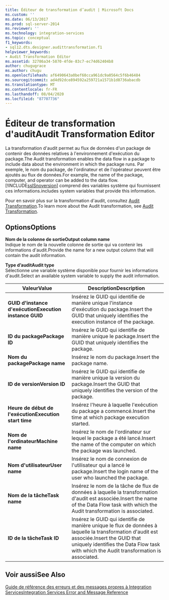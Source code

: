 ```yaml
---
title: Éditeur de transformation d’audit | Microsoft Docs
ms.custom: ''
ms.date: 06/13/2017
ms.prod: sql-server-2014
ms.reviewer: ''
ms.technology: integration-services
ms.topic: conceptual
f1_keywords:
- sql12.dts.designer.audittransformation.f1
helpviewer_keywords:
- Audit Transformation Editor
ms.assetid: 32786a34-5870-4fde-83c7-ec74d62404b8
author: chugugrace
ms.author: chugu
ms.openlocfilehash: af6490643a0bef60cca961dc9a0564c5f6b46484
ms.sourcegitcommit: ad4d92dce894592a259721a1571b1d8736abacdb
ms.translationtype: MT
ms.contentlocale: fr-FR
ms.lasthandoff: 08/04/2020
ms.locfileid: "87707736"
---
```

# <a name="audit-transformation-editor"></a><span data-ttu-id="09916-102">Éditeur de transformation d'audit</span><span class="sxs-lookup"><span data-stu-id="09916-102">Audit Transformation Editor</span></span>
  <span data-ttu-id="09916-103">La transformation d'audit permet au flux de données d'un package de contenir des données relatives à l'environnement d'exécution du package.</span><span class="sxs-lookup"><span data-stu-id="09916-103">The Audit transformation enables the data flow in a package to include data about the environment in which the package runs.</span></span> <span data-ttu-id="09916-104">Par exemple, le nom du package, de l'ordinateur et de l'opérateur peuvent être ajoutés au flux de données.</span><span class="sxs-lookup"><span data-stu-id="09916-104">For example, the name of the package, computer, and operator can be added to the data flow.</span></span> [!INCLUDE[ssISnoversion](../includes/ssisnoversion-md.md)] <span data-ttu-id="09916-105">comprend des variables système qui fournissent ces informations.</span><span class="sxs-lookup"><span data-stu-id="09916-105">includes system variables that provide this information.</span></span>  
  
 <span data-ttu-id="09916-106">Pour en savoir plus sur la transformation d'audit, consultez [Audit Transformation](data-flow/transformations/audit-transformation.md).</span><span class="sxs-lookup"><span data-stu-id="09916-106">To learn more about the Audit transformation, see [Audit Transformation](data-flow/transformations/audit-transformation.md).</span></span>  
  
## <a name="options"></a><span data-ttu-id="09916-107">Options</span><span class="sxs-lookup"><span data-stu-id="09916-107">Options</span></span>  
 <span data-ttu-id="09916-108">**Nom de la colonne de sortie**</span><span class="sxs-lookup"><span data-stu-id="09916-108">**Output column name**</span></span>  
 <span data-ttu-id="09916-109">Indique le nom de la nouvelle colonne de sortie qui va contenir les informations d'audit.</span><span class="sxs-lookup"><span data-stu-id="09916-109">Provide the name for a new output column that will contain the audit information.</span></span>  
  
 <span data-ttu-id="09916-110">**Type d’audit**</span><span class="sxs-lookup"><span data-stu-id="09916-110">**Audit type**</span></span>  
 <span data-ttu-id="09916-111">Sélectionne une variable système disponible pour fournir les informations d'audit.</span><span class="sxs-lookup"><span data-stu-id="09916-111">Select an available system variable to supply the audit information.</span></span>  
  
|<span data-ttu-id="09916-112">Valeur</span><span class="sxs-lookup"><span data-stu-id="09916-112">Value</span></span>|<span data-ttu-id="09916-113">Description</span><span class="sxs-lookup"><span data-stu-id="09916-113">Description</span></span>|  
|-----------|-----------------|  
|<span data-ttu-id="09916-114">**GUID d'instance d'exécution**</span><span class="sxs-lookup"><span data-stu-id="09916-114">**Execution instance GUID**</span></span>|<span data-ttu-id="09916-115">Insérez le GUID qui identifie de manière unique l'instance d'exécution du package.</span><span class="sxs-lookup"><span data-stu-id="09916-115">Insert the GUID that uniquely identifies the execution instance of the package.</span></span>|  
|<span data-ttu-id="09916-116">**ID du package**</span><span class="sxs-lookup"><span data-stu-id="09916-116">**Package ID**</span></span>|<span data-ttu-id="09916-117">Insérez le GUID qui identifie de manière unique le package.</span><span class="sxs-lookup"><span data-stu-id="09916-117">Insert the GUID that uniquely identifies the package.</span></span>|  
|<span data-ttu-id="09916-118">**Nom du package**</span><span class="sxs-lookup"><span data-stu-id="09916-118">**Package name**</span></span>|<span data-ttu-id="09916-119">Insérez le nom du package.</span><span class="sxs-lookup"><span data-stu-id="09916-119">Insert the package name.</span></span>|  
|<span data-ttu-id="09916-120">**ID de version**</span><span class="sxs-lookup"><span data-stu-id="09916-120">**Version ID**</span></span>|<span data-ttu-id="09916-121">Insérez le GUID qui identifie de manière unique la version du package.</span><span class="sxs-lookup"><span data-stu-id="09916-121">Insert the GUID that uniquely identifies the version of the package.</span></span>|  
|<span data-ttu-id="09916-122">**Heure de début de l'exécution**</span><span class="sxs-lookup"><span data-stu-id="09916-122">**Execution start time**</span></span>|<span data-ttu-id="09916-123">Insérez l'heure à laquelle l'exécution du package a commencé.</span><span class="sxs-lookup"><span data-stu-id="09916-123">Insert the time at which package execution started.</span></span>|  
|<span data-ttu-id="09916-124">**Nom de l'ordinateur**</span><span class="sxs-lookup"><span data-stu-id="09916-124">**Machine name**</span></span>|<span data-ttu-id="09916-125">Insérez le nom de l'ordinateur sur lequel le package a été lancé.</span><span class="sxs-lookup"><span data-stu-id="09916-125">Insert the name of the computer on which the package was launched.</span></span>|  
|<span data-ttu-id="09916-126">**Nom d'utilisateur**</span><span class="sxs-lookup"><span data-stu-id="09916-126">**User name**</span></span>|<span data-ttu-id="09916-127">Insérez le nom de connexion de l'utilisateur qui a lancé le package.</span><span class="sxs-lookup"><span data-stu-id="09916-127">Insert the login name of the user who launched the package.</span></span>|  
|<span data-ttu-id="09916-128">**Nom de la tâche**</span><span class="sxs-lookup"><span data-stu-id="09916-128">**Task name**</span></span>|<span data-ttu-id="09916-129">Insérez le nom de la tâche de flux de données à laquelle la transformation d'audit est associée.</span><span class="sxs-lookup"><span data-stu-id="09916-129">Insert the name of the Data Flow task with which the Audit transformation is associated.</span></span>|  
|<span data-ttu-id="09916-130">**ID de la tâche**</span><span class="sxs-lookup"><span data-stu-id="09916-130">**Task ID**</span></span>|<span data-ttu-id="09916-131">Insérez le GUID qui identifie de manière unique le flux de données à laquelle la transformation d'audit est associée.</span><span class="sxs-lookup"><span data-stu-id="09916-131">Insert the GUID that uniquely identifies the Data Flow task with which the Audit transformation is associated.</span></span>|  
  
## <a name="see-also"></a><span data-ttu-id="09916-132">Voir aussi</span><span class="sxs-lookup"><span data-stu-id="09916-132">See Also</span></span>  
 [<span data-ttu-id="09916-133">Guide de référence des erreurs et des messages propres à Integration Services</span><span class="sxs-lookup"><span data-stu-id="09916-133">Integration Services Error and Message Reference</span></span>](../../2014/integration-services/integration-services-error-and-message-reference.md)  
  
  
